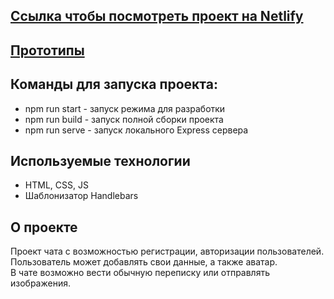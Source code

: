 ## [Ссылка чтобы посмотреть проект на Netlify](https://admirable-squirrel-28f777.netlify.app)
## [Прототипы](https://www.figma.com/file/jF5fFFzgGOxQeB4CmKWTiE/Chat_external_link?t=vN7ZY3oBUPX1FEfv-6)

## Команды для запуска проекта: 
- npm run start - запуск режима для разработки
- npm run build - запуск полной сборки проекта
- npm run serve - запуск локального Express сервера

## Используемые технологии
- HTML, CSS, JS 
- Шаблонизатор Handlebars 

## О проекте
Проект чата с возможностью регистрации, авторизации пользователей.<br>
Пользователь может добавлять свои данные, а также аватар.<br>
В чате возможно вести обычную переписку или отправлять изображения.<br>